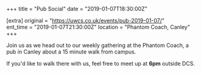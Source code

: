 +++
title = "Pub Social"
date = "2019-01-07T18:30:00Z"

[extra]
original = "https://uwcs.co.uk/events/pub-2019-01-07/"    
ent_time = "2019-01-07T21:30:00Z"
location = "Phantom Coach, Canley"
+++

Join us as we head out to our weekly gathering at the Phantom Coach, a pub in Canley about a 15 minute walk from campus.

If you'd like to walk there with us, feel free to meet up at **6pm** outside DCS.

